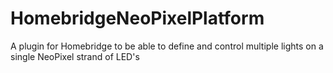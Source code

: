 # HomebridgeNeoPixelPlatform
A plugin for Homebridge to be able to define and control multiple lights on a single NeoPixel strand of LED's
